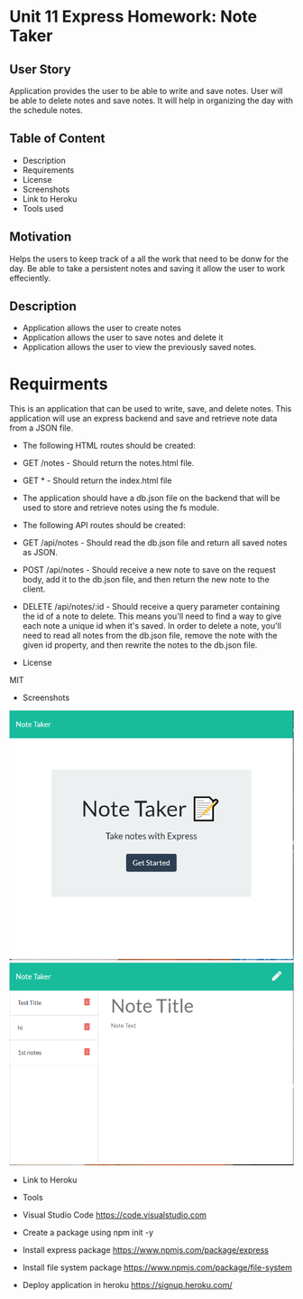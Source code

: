 # Unit 11 Express Homework: Note Taker

## User Story

Application provides the user to be able to write and save notes. User will be able to delete notes and save notes. It will help in organizing the day with the schedule notes.

## Table of Content

* Description
* Requirements
* License 
* Screenshots
* Link to Heroku
* Tools used

## Motivation 

Helps the users to keep track of a all the work that need to be donw for the day. Be able to take a persistent notes and saving it allow the user to work effeciently.

## Description
* Application allows the user to create notes 
* Application allows the user to save notes and    delete it
*  Application allows the user to view the previously saved notes.

# Requirments

This is an application that can be used to write, save, and delete notes. This application will use an express backend and save and retrieve note data from a JSON file.

* The following HTML routes should be created:

* GET /notes - Should return the notes.html file.
* GET * - Should return the index.html file
* The application should have a db.json file on the backend that will be used to store and retrieve notes using the fs module.

- The following API routes should be created:

- GET /api/notes - Should read the db.json file and return all saved notes as JSON.
- POST /api/notes - Should receive a new note to save on the request body, add it to the db.json file, and then return the new note to the client.
* DELETE /api/notes/:id - Should receive a query parameter containing the id of a note to delete. This means you'll need to find a way to give each note a unique id when it's saved. In order to delete a note, you'll need to read all notes from the db.json file, remove the note with the given id property, and then rewrite the notes to the db.json file.

* License

 MIT

 * Screenshots

 ![capture1](public\assets\images\Capture2.PNG)
 ![Capture2](public\assets\images\Capture1.PNG)

 * Link to Heroku


 * Tools

* Visual Studio Code https://code.visualstudio.com
* Create a package using npm init -y
* Install express package https://www.npmjs.com/package/express
* Install file system package https://www.npmjs.com/package/file-system
* Deploy application in heroku https://signup.heroku.com/
